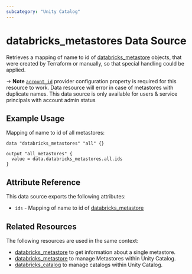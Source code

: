 ```yaml
---
subcategory: "Unity Catalog"
---
```

# databricks_metastores Data Source

Retrieves a mapping of name to id of [databricks_metastore](../resources/metastore.md) objects, that were created by Terraform or manually, so that special handling could be applied.

-> **Note** [`account_id`](../index.md#account_id) provider configuration property is required for this resource to work. Data resource will error in case of metastores with duplicate names. This data source is only available for users & service principals with account admin status

## Example Usage

Mapping of name to id of all metastores:

```hcl
data "databricks_metastores" "all" {}

output "all_metastores" {
  value = data.databricks_metastores.all.ids
}
```

## Attribute Reference

This data source exports the following attributes:

* `ids` - Mapping of name to id of [databricks_metastore](../resources/metastore.md)

## Related Resources

The following resources are used in the same context:

* [databricks_metastore](./metastore.md) to get information about a single metastore.
* [databricks_metastore](../resources/metastore.md) to manage Metastores within Unity Catalog.
* [databricks_catalog](../resources/catalog.md) to manage catalogs within Unity Catalog.

